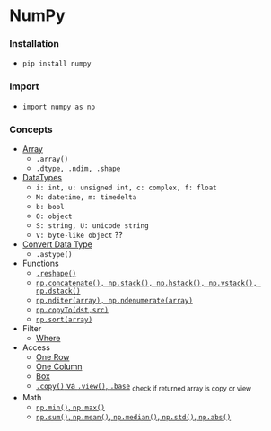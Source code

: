 # NumPy
### Installation
- `pip install numpy`
### Import
- `import numpy as np`
### Concepts
- [Array](numpy_array.py)
  - `.array()`
  - `.dtype, .ndim, .shape`
- [DataTypes](numpy_datatypes.py)
  - `i: int, u: unsigned int, c: complex, f: float`
  - `M: datetime, m: timedelta`
  - `b: bool`
  - `O: object`
  - `S: string, U: unicode string`
  - `V: byte-like object` ??
- [Convert Data Type](numpy_convert_data_type.py)
  - `.astype()`
- Functions
  - [`.reshape()`](numpy_reshape.py)
  - [`np.concatenate(), np.stack(), np.hstack(), np.vstack(), np.dstack()`](numpy_functions.py)
  - [`np.nditer(array), np.ndenumerate(array)`](numpy_access.py)
  - [`np.copyTo(dst,src)`](numpy_func_copyto.py)
  - [`np.sort(array)`](numpy_func_sort.py)
- Filter
  - [Where](numpy_filter_values.py)
- Access
  - [One Row](numpy_access_one_row.py)
  - [One Column](numpy_access_one_column.py)
  - [Box](numpy_access_range.py)
  - [`.copy()` va `.view()`, `.base`](numpy_access_copy_view.py) <sub>check if returned array is copy or view</sub>
- Math
  - [`np.min()`, `np.max()`](numpy_func_min_max.py)
  - [`np.sum()`, `np.mean()`, `np.median()`, `np.std()`, `np.abs()`](numpy_func_sum_mean_med_std.py)